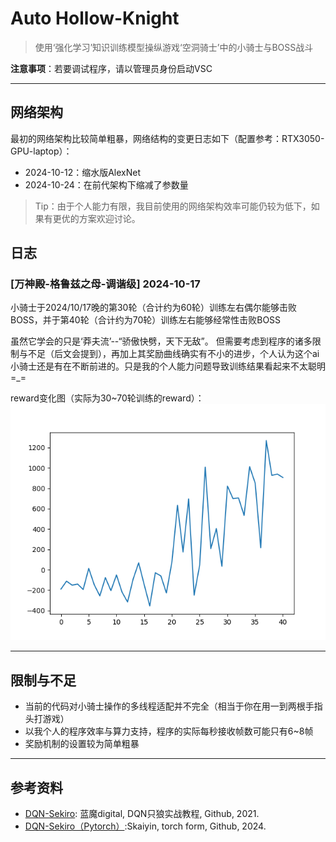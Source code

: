 # Auto Hollow-Knight

>使用‘强化学习’知识训练模型操纵游戏‘空洞骑士’中的小骑士与BOSS战斗

**注意事项**：若要调试程序，请以管理员身份启动VSC

---

## 网络架构

最初的网络架构比较简单粗暴，网络结构的变更日志如下（配置参考：RTX3050-GPU-laptop）：

- 2024-10-12：缩水版AlexNet
- 2024-10-24：在前代架构下缩减了参数量

>Tip：由于个人能力有限，我目前使用的网络架构效率可能仍较为低下，如果有更优的方案欢迎讨论。

## 日志

### [万神殿-格鲁兹之母-调谐级] 2024-10-17

小骑士于2024/10/17晚的第30轮（合计约为60轮）训练左右偶尔能够击败BOSS，并于第40轮（合计约为70轮）训练左右能够经常性击败BOSS

虽然它学会的只是‘莽夫流’--“骄傲快劈，天下无敌”。
但需要考虑到程序的诸多限制与不足（后文会提到），再加上其奖励曲线确实有不小的进步，个人认为这个ai小骑士还是有在不断前进的。只是我的个人能力问题导致训练结果看起来不太聪明=_=

reward变化图（实际为30~70轮训练的reward）：
![alt text](backend/rsc/images/3rd_try_2024_10_17/reward_40.png)

---

## 限制与不足

- 当前的代码对小骑士操作的多线程适配并不完全（相当于你在用一到两根手指头打游戏）
- 以我个人的程序效率与算力支持，程序的实际每秒接收帧数可能只有6~8帧
- 奖励机制的设置较为简单粗暴

---

## 参考资料

- [DQN-Sekiro](https://github.com/analoganddigital/DQN_play_sekiro/blob/main/README.md): 蓝魔digital, DQN只狼实战教程, Github, 2021.
- [DQN-Sekiro（Pytorch）](https://github.com/Skaiyin/DQN_play_blood):Skaiyin, torch form, Github, 2024.
